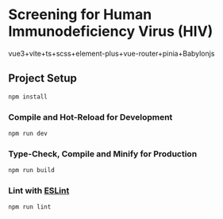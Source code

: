# Screening for Human Immunodeficiency Virus (HIV)

vue3+vite+ts+scss+element-plus+vue-router+pinia+Babylonjs

## Project Setup

```sh
npm install
```

### Compile and Hot-Reload for Development

```sh
npm run dev
```

### Type-Check, Compile and Minify for Production

```sh
npm run build
```

### Lint with [ESLint](https://eslint.org/)

```sh
npm run lint
```
